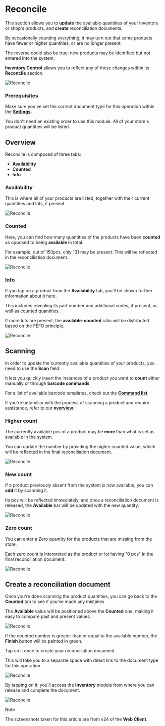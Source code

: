 # Reconcile

This section allows you to **update** the available quantities of your inventory or shop's products, and **create** reconciliation documents.

By occasionally counting everything, it may turn out that some products have fewer or higher quantities, or are no longer present.

The reverse could also be true: new products may be identified but not entered into the system.

**Inventory Control** allows you to reflect any of these changes within its **Reconcile** section.

![Reconcile](pictures/reconcile-section.png)

### Prerequisites

Make sure you've set the correct document type for this operation within the **[Settings](settings.md)**.

You don't need an existing order to use this module. All of your store's product quantities will be listed.

## Overview

Reconcile is composed of three tabs:

* **Availability**
* **Counted**
* **Info**

### Availability

This is where all of your products are listed, together with their current quantities and lots, if present.

![Reconcile](pictures/availability_reconcile.png)

### Counted

Here, you can find how many quantities of the products have been **counted** as opposed to being **available** in total.

For example, out of 150pcs, only 131 may be present. This will be reflected in the reconciliation document.

![Reconcile](pictures/counted_reconcile.png)

### Info

If you tap on a product from the **Availability** tab, you'll be shown further information about it here. 

This includes revealing its part number and additional codes, if present, as well as counted quantities.

If more lots are present, the **available-counted** ratio will be distributed based on the FEFO principle.

![Reconcile](pictures/info_reconcile.png)

## Scanning

In order to update the currently available quantities of your products, you need to use the **Scan** field.

It lets you quickly insert the instances of a product you want to **count** either manually or through **barcode commands**.

For a list of available barcode templates, check out the **[Command list](command-list.md)**.

If you're unfamiliar with the process of scanning a product and require assistance, refer to our **[overview](index.md)**.

### Higher count

The currently available pcs of a product may be **more** than what is set as available in the system.

You can update the number by providing the higher counted value, which will be reflected in the final reconciliation document.

![Reconcile](pictures/count_higher_reconcile.png)

### New count

If a product previously absent from the system is now available, you can **add** it by scanning it.

Its pcs will be reflected immediately, and once a reconciliation document is released, the **Available** bar will be updated with the new quantity.

![Reconcile](pictures/inv_con_reconcile_newproduct.png)

### Zero count

You can enter a Zero quantity for the products that are missing from the store. 

Each zero count is interpreted as the product or lot having "0 pcs" in the final reconciliation document.

![Reconcile](pictures/count_zero_reconcile.png)

## Create a reconciliation document

Once you're done scanning the product quantities, you can go back to the **Counted** tab to see if you've made any mistakes.

The **Available** value will be positioned above the **Counted** one, making it easy to compare past and present values.

![Reconcile](pictures/inv_con_reconcile_finishgreen.png)

If the counted number is greater than or equal to the available number, the **Finish** button will be painted in green.

Tap on it once to create your reconciliation document.

This will take you to a separate space with direct link to the document type for this operation.

![Reconcile](pictures/reconcile_document.png)

By tapping on it, you'll access the **Inventory** module from where you can release and complete the document.

![Reconcile](pictures/reconciled_document.png)



> [!NOTE]
> The screenshots taken for this article are from v24 of the **Web Client**.
